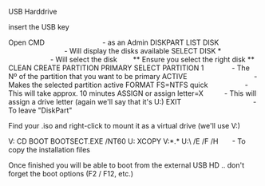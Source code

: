 USB Harddrive

insert the USB key

Open CMD         - as an Admin
DISKPART
LIST DISK         - Will display the disks available
SELECT DISK *       - Will select the disk   ** Ensure you select the right disk **
CLEAN
CREATE PARTITION PRIMARY
SELECT PARTITION 1    - The Nº of the partition that you want to be primary
ACTIVE           - Makes the selected partition active
FORMAT FS=NTFS quick      - This will take approx. 10 minutes
ASSIGN or assign letter=X   - This will assign a drive letter (again we'll say that it's U:\)
EXIT           - To leave "DiskPart"

Find your .iso and right-click to mount it as a virtual drive (we'll use V:\)

V:
CD BOOT
BOOTSECT.EXE /NT60 U:
XCOPY V:\*.* U:\ /E /F /H  - To copy the installation files

Once finished you will be able to boot from the external USB HD .. don't forget the boot options (F2 / F12, etc.)